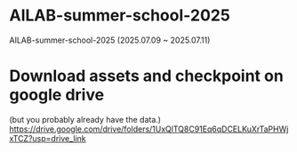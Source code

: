 # AILAB-summer-school-2025
AILAB-summer-school-2025 (2025.07.09 ~ 2025.07.11)

# Download assets and checkpoint on google drive
(but you probably already have the data.)
https://drive.google.com/drive/folders/1UxQlTQ8C91Eq6qDCELKuXrTaPHWjxTCZ?usp=drive_link


